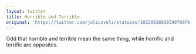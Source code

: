 ```yaml
---
layout: twitter
title: Horrible and Terrible
original: 'https://twitter.com/juliusvolz/statuses/1015001683859070976'
---
```


Odd that horrible and terrible mean the same thing, while horrific and terrific are opposites.
